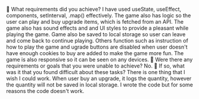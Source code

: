 🎯 What requirements did you achieve?
I have used useState, useEffect, components, setInterval, .map() effectively. The game also has logic so the user can play and buy upgrade items, which is fetched from an API. The game also has sound effects and and UI styles to provide a pleasant while playing the game. Game also be saved to local storage so user can leave and come back to continue playing. Others function such as instruction of how to play the game and ugrade buttons are disabled when user doesn't have enough cookies to buy are added to make the game more fun. The game is also responsive so it can be seen on any devices.
🎯 Were there any requirements or goals that you were unable to achieve?
No.
🎯 If so, what was it that you found difficult about these tasks?
There is one thing that I wish I could work. When user buy an upgrade, it logs the quantity, however the quantity will not be saved in local storage. I wrote the code but for some reasons the code doesn't work.
